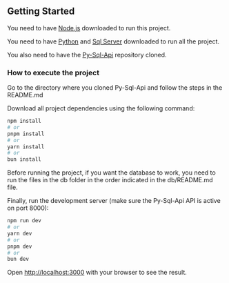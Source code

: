 ## Getting Started

You need to have [Node.js](https://nodejs.org/en) downloaded to run this project.

You need to have [Python](https://www.python.org) and [Sql Server](https://www.microsoft.com/es-es/sql-server/sql-server-downloads) downloaded to run all the project.

You also need to have the [Py-Sql-Api](https://github.com/Greem3/Py-Sql-Api) repository cloned.

### How to execute the project

Go to the directory where you cloned Py-Sql-Api and follow the steps in the README.md

Download all project dependencies using the following command:

```bash
npm install
# or
pnpm install
# or
yarn install
# or
bun install
```

Before running the project, if you want the database to work, you need to run the files in the db folder in the order indicated in the db/README.md file.

Finally, run the development server (make sure the Py-Sql-Api API is active on port 8000):

```bash
npm run dev
# or
yarn dev
# or
pnpm dev
# or
bun dev
```

Open [http://localhost:3000](http://localhost:3000) with your browser to see the result.
